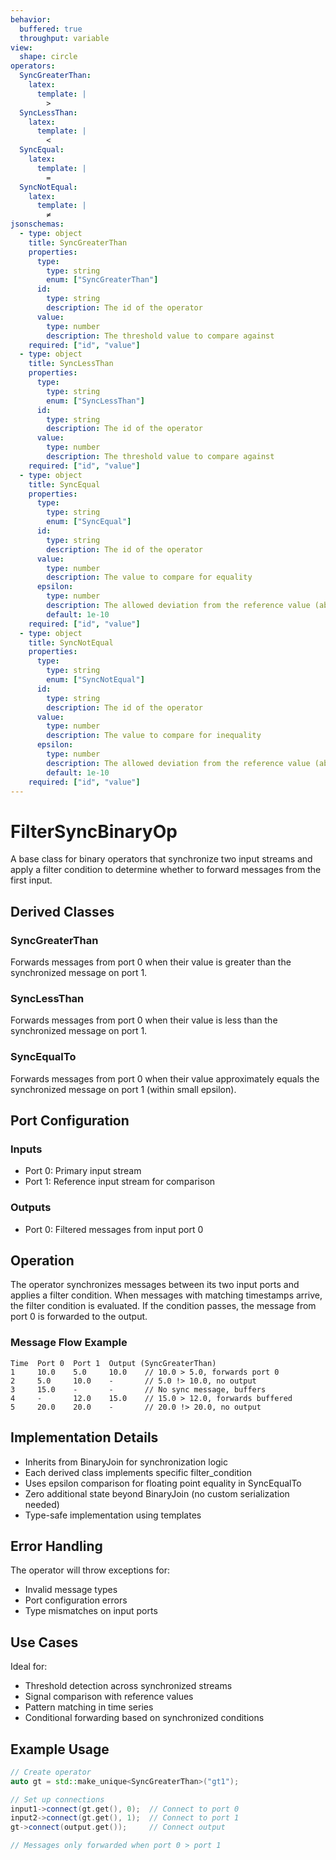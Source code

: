 ```yaml
---
behavior:
  buffered: true
  throughput: variable
view:
  shape: circle
operators:
  SyncGreaterThan:
    latex:
      template: |
        >
  SyncLessThan:
    latex:
      template: |
        <
  SyncEqual:
    latex:
      template: |
        =
  SyncNotEqual:
    latex:
      template: |
        ≠
jsonschemas:
  - type: object
    title: SyncGreaterThan
    properties:
      type:
        type: string
        enum: ["SyncGreaterThan"]
      id:
        type: string
        description: The id of the operator
      value:
        type: number
        description: The threshold value to compare against
    required: ["id", "value"]
  - type: object
    title: SyncLessThan
    properties:
      type:
        type: string
        enum: ["SyncLessThan"]
      id:
        type: string
        description: The id of the operator
      value:
        type: number
        description: The threshold value to compare against
    required: ["id", "value"]
  - type: object
    title: SyncEqual
    properties:
      type:
        type: string
        enum: ["SyncEqual"]
      id:
        type: string
        description: The id of the operator
      value:
        type: number
        description: The value to compare for equality
      epsilon:
        type: number
        description: The allowed deviation from the reference value (absolute)
        default: 1e-10
    required: ["id", "value"]
  - type: object
    title: SyncNotEqual
    properties:
      type:
        type: string
        enum: ["SyncNotEqual"]
      id:
        type: string
        description: The id of the operator
      value:
        type: number
        description: The value to compare for inequality
      epsilon:
        type: number
        description: The allowed deviation from the reference value (absolute)
        default: 1e-10
    required: ["id", "value"]
---
```


# FilterSyncBinaryOp

A base class for binary operators that synchronize two input streams and apply a filter condition to determine whether to forward messages from the first input.

## Derived Classes

### SyncGreaterThan

Forwards messages from port 0 when their value is greater than the synchronized message on port 1.

### SyncLessThan

Forwards messages from port 0 when their value is less than the synchronized message on port 1.

### SyncEqualTo

Forwards messages from port 0 when their value approximately equals the synchronized message on port 1 (within small epsilon).

## Port Configuration

### Inputs

- Port 0: Primary input stream
- Port 1: Reference input stream for comparison

### Outputs

- Port 0: Filtered messages from input port 0

## Operation

The operator synchronizes messages between its two input ports and applies a filter condition. When messages with matching timestamps arrive, the filter condition is evaluated. If the condition passes, the message from port 0 is forwarded to the output.

### Message Flow Example

```
Time  Port 0  Port 1  Output (SyncGreaterThan)
1     10.0    5.0     10.0    // 10.0 > 5.0, forwards port 0
2     5.0     10.0    -       // 5.0 !> 10.0, no output
3     15.0    -       -       // No sync message, buffers
4     -       12.0    15.0    // 15.0 > 12.0, forwards buffered
5     20.0    20.0    -       // 20.0 !> 20.0, no output
```

## Implementation Details

- Inherits from BinaryJoin for synchronization logic
- Each derived class implements specific filter_condition
- Uses epsilon comparison for floating point equality in SyncEqualTo
- Zero additional state beyond BinaryJoin (no custom serialization needed)
- Type-safe implementation using templates

## Error Handling

The operator will throw exceptions for:

- Invalid message types
- Port configuration errors
- Type mismatches on input ports

## Use Cases

Ideal for:

- Threshold detection across synchronized streams
- Signal comparison with reference values
- Pattern matching in time series
- Conditional forwarding based on synchronized conditions

## Example Usage

```cpp
// Create operator
auto gt = std::make_unique<SyncGreaterThan>("gt1");

// Set up connections
input1->connect(gt.get(), 0);  // Connect to port 0
input2->connect(gt.get(), 1);  // Connect to port 1
gt->connect(output.get());     // Connect output

// Messages only forwarded when port 0 > port 1
```
